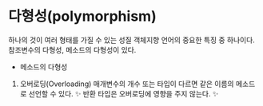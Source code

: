 # 다형성(polymorphism)
하나의 것이 여러 형태를 가질 수 있는 성질
객체지향 언어의 중요한 특징 중 하나이다.
참조변수의 다형성, 메소드의 다형성이 있다.

- 메소드의 다형성
1. 오버로딩(Overloading)
매개변수의 개수 또는 타입이 다르면 같은 이름의 메소드로 선언할 수 있다.
✨ 반환 타입은 오버로딩에 영향을 주지 않는다. ✨
